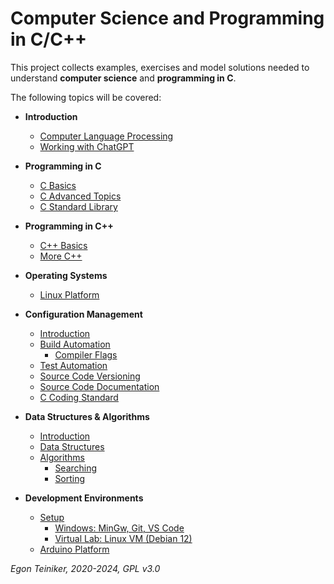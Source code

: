 # Computer Science and Programming in C/C++

This project collects examples, exercises and model solutions needed to understand 
**computer science** and **programming in C**.

The following topics will be covered:

* **Introduction**
    * [Computer Language Processing](introduction/language_processing)
    * [Working with ChatGPT](introduction/chatgpt/README.md)
      
* **Programming in C**
    * [C Basics](programming-c/c-basics)         
    * [C Advanced Topics](programming-c/c-advanced/)   
    * [C Standard Library](programming-c/c-std-lib)

* **Programming in C++**
   * [C++ Basics](programming-c++/)
   * [More C++](https://github.com/teiniker/teiniker-lectures-softwaredesign-cpp)

* **Operating Systems**
    * [Linux Platform](linux)

* **Configuration Management**
   * [Introduction](configuration-management)
   * [Build Automation](configuration-management/building)
        * [Compiler Flags](configuration-management/building/compiler-flags/)
   * [Test Automation](configuration-management/testing)
   * [Source Code Versioning](configuration-management/versioning)
   * [Source Code Documentation](configuration-management/documentation/doxygen)
   * [C Coding Standard](configuration-management/coding-standard)
   
* **Data Structures & Algorithms**
   * [Introduction](datastructures%2Balgorithms/introduction) 
   * [Data Structures](datastructures%2Balgorithms/datastructures)
   * [Algorithms](datastructures%2Balgorithms/algorithms)
      * [Searching](datastructures%2Balgorithms/algorithms/searching/) 
      * [Sorting](datastructures%2Balgorithms/algorithms/sorting)
      
* **Development Environments**
    * [Setup](introduction/setup/)
      * [Windows: MinGw, Git, VS Code](introduction/setup/Environment-Windows.md)
      * [Virtual Lab: Linux VM (Debian 12)](introduction/setup/Environment-Linux.md)
    * [Arduino Platform](https://github.com/teiniker/teiniker-lectures-arduino)

*Egon Teiniker, 2020-2024, GPL v3.0*         
